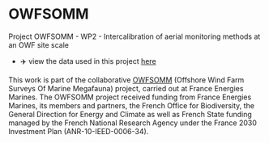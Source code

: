 # OWFSOMM
Project OWFSOMM - WP2 - Intercalibration of aerial monitoring methods at an OWF site scale 

- :airplane: view the data used in this project [here](https://github.com/maudqueroue/OWFSOMM/tree/main/data)


This work is part of the collaborative [OWFSOMM](https://www.france-energies-marines.org/projets/owfsomm/) (Offshore Wind Farm Surveys Of Marine Megafauna) project, carried out at France Energies Marines. The OWFSOMM project received funding from France Energies Marines, its members and partners, the French Office for Biodiversity, the General Direction for Energy and Climate as well as French State funding managed by the French National Research Agency under the France 2030 Investment Plan (ANR-10-IEED-0006-34). 

